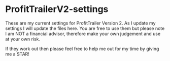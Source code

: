 # ProfitTrailerV2-settings
These are my current settings for ProfitTrailer Version 2. As I update my settings I will update the files here. You are free to use them but please note I am NOT a financial advisor, therefore make your own judgement and use at your own risk.

If they work out then please feel free to help me out for my time by giving me a STAR!
